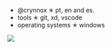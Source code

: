 - @crynnox
  ✭ pt, en and es.
- tools
  ✭ git, xd, vscode 
- operating systems
  ✭ windows

![](https://komarev.com/ghpvc/?username=crynnox&color=000000&style=flat)
